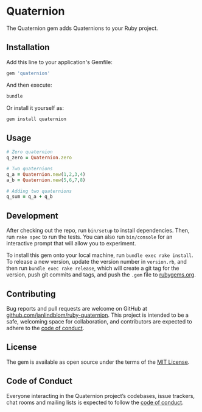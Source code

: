 # Quaternion

The Quaternion gem adds Quaternions to your Ruby project.

## Installation

Add this line to your application's Gemfile:

```ruby
gem 'quaternion'
```

And then execute:

```sh
bundle
```

Or install it yourself as:

```sh
gem install quaternion
```

## Usage

```ruby
# Zero quaternion
q_zero = Quaternion.zero

# Two quaternions
q_a = Quaternion.new(1,2,3,4)
a_b = Quaternion.new(5,6,7,8)

# Adding two quaternions
q_sum = q_a + q_b
```

## Development

After checking out the repo, run `bin/setup` to install dependencies. Then, run `rake spec` to run the tests. You can also run `bin/console` for an interactive prompt that will allow you to experiment.

To install this gem onto your local machine, run `bundle exec rake install`. To release a new version, update the version number in `version.rb`, and then run `bundle exec rake release`, which will create a git tag for the version, push git commits and tags, and push the `.gem` file to [rubygems.org](https://rubygems.org).

## Contributing

Bug reports and pull requests are welcome on GitHub at [github.com/janlindblom/ruby-quaternion](https://github.com/janlindblom/ruby-quaternion). This project is intended to be a safe, welcoming space for collaboration, and contributors are expected to adhere to the [code of conduct](https://github.com/janlindblom/ruby-quaternion/blob/master/CODE_OF_CONDUCT.md).

## License

The gem is available as open source under the terms of the [MIT License](https://opensource.org/licenses/MIT).

## Code of Conduct

Everyone interacting in the Quaternion project’s codebases, issue trackers, chat rooms and mailing lists is expected to follow the [code of conduct](https://github.com/janlindblom/ruby-quaternion/blob/master/CODE_OF_CONDUCT.md).
